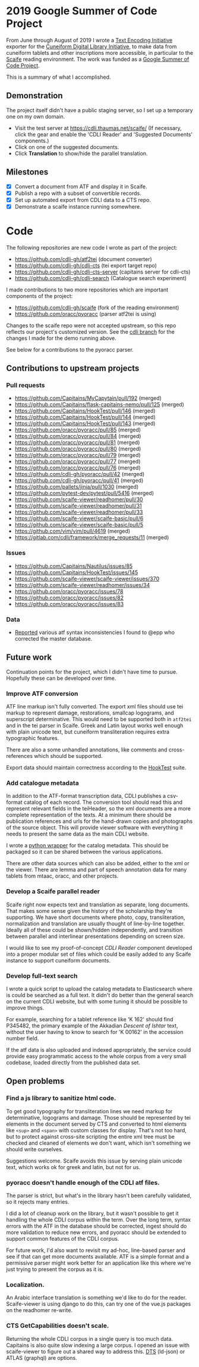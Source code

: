 # 2019 Google Summer of Code Project

From June through August of 2019 I wrote a
[Text Encoding Initiative](https://tei-c.org/)
exporter for the [Cuneiform Digital Library Initiative](https://cdli.ucla.edu),
to make data from cuneiform tablets and other inscriptions more accessible,
in particular to the [Scaife](https://scaife-viewer.org) reading environment.
The work was funded as a
[Google Summer of Code Project](https://summerofcode.withgoogle.com/projects/#5983146665836544).

This is a summary of what I accomplished.

## Demonstration

The project itself didn't have a public staging server, so I set
up a temporary one on my own domain.

 - Visit the test server at https://cdli.thaumas.net/scaife/
   (If necessary, click the gear and enable the 'CDLI Reader'
   and 'Suggested Documents' components.)
 - Click on one of the suggested documents.
 - Click **Translation** to show/hide the parallel translation.

## Milestones

- [x] Convert a document from ATF and display it in Scaife.
- [x] Publish a repo with a subset of convertible records.
- [x] Set up automated export from CDLI data to a CTS repo.
- [x] Demonstrate a scaife instance running somewhere.

# Code

The following repositories are new code I wrote as part of the project:

 - https://github.com/cdli-gh/atf2tei (document converter)
 - https://github.com/cdli-gh/cdli-cts (tei export target repo)
 - https://github.com/cdli-gh/cdli-cts-server (capitains server for cdli-cts)
 - https://github.com/cdli-gh/cdli-search (Catalogue search experiment)

I made contributions to two more repositories which are important
components of the project:

 - https://github.com/cdli-gh/scaife (fork of the reading environment)
 - https://github.com/oracc/pyoracc (parser atf2tei is using)

Changes to the scaife repo were not accepted upstream, so this
repo reflects our project's customized version.
See the [cdli branch](https://github.com/cdli-gh/scaife/commits/cdli)
for the changes I made for the demo running above.

See below for a contributions to the pyoracc parser.

## Contributions to upstream projects

### Pull requests

 - https://github.com/Capitains/MyCapytain/pull/192 (merged)
 - https://github.com/Capitains/flask-capitains-nemo/pull/125 (merged)
 - https://github.com/Capitains/HookTest/pull/146 (merged)
 - https://github.com/Capitains/HookTest/pull/144 (merged)
 - https://github.com/Capitains/HookTest/pull/143 (merged)
 - https://github.com/oracc/pyoracc/pull/85 (merged)
 - https://github.com/oracc/pyoracc/pull/84 (merged)
 - https://github.com/oracc/pyoracc/pull/81 (merged)
 - https://github.com/oracc/pyoracc/pull/80 (merged)
 - https://github.com/oracc/pyoracc/pull/79 (merged)
 - https://github.com/oracc/pyoracc/pull/77 (merged)
 - https://github.com/oracc/pyoracc/pull/76 (merged)
 - https://github.com/cdli-gh/pyoracc/pull/42 (merged)
 - https://github.com/cdli-gh/pyoracc/pull/41 (merged)
 - https://github.com/pallets/jinja/pull/1030 (merged)
 - https://github.com/pytest-dev/pytest/pull/5416 (merged)
 - https://github.com/scaife-viewer/readhomer/pull/30
 - https://github.com/scaife-viewer/readhomer/pull/31
 - https://github.com/scaife-viewer/readhomer/pull/33
 - https://github.com/scaife-viewer/scaife-basic/pull/6
 - https://github.com/scaife-viewer/scaife-basic/pull/5
 - https://github.com/vim/vim/pull/4619 (merged)
 - https://gitlab.com/cdli/framework/merge_requests/11 (merged)

### Issues

 - https://github.com/Capitains/Nautilus/issues/85
 - https://github.com/Capitains/HookTest/issues/145
 - https://github.com/scaife-viewer/scaife-viewer/issues/370
 - https://github.com/scaife-viewer/readhomer/issues/34
 - https://github.com/oracc/pyoracc/issues/78
 - https://github.com/oracc/pyoracc/issues/82
 - https://github.com/oracc/pyoracc/issues/83

### Data

 - [Reported](https://github.com/cdli-gh/data/issues?q=is:issue+label:%22atf+syntax%22)
   various atf syntax inconsistencies I found to @epp who
   corrected the master database.

## Future work

Continuation points for the project, which I didn't have
time to pursue. Hopefully these can be developed over time.

### Improve ATF conversion

ATF line markup isn't fully converted. The export xml files
should use tei markup to represent damage, restorations,
smallcap logograms, and superscript determinative.
This would need to be supported both in `atf2tei` and in the
tei parser in Scaife. Greek and Latin layout works well enough
with plain unicode text, but cuneiform transliteration requires
extra typographic features.

There are also a some unhandled annotations, like comments
and cross-references which should be supported.

Export data should maintain correctness according to the
[HookTest](https://github.com/Capitains/HookTest) suite.

### Add catalogue metadata

In addition to the ATF-format transcription data, CDLI publishes
a csv-format catalog of each record. The conversion tool should
read this and represent relevant fields in the teiHeader, so
the xml documents are a more complete representation of the
texts. At a minimum there should be publication references
and urls for the hand-drawn copies and photographs of the
source object. This will provide viewer software with everything
it needs to present the same data as the main CDLI website.

I wrote a [python wrapper](https://github.com/cdli-gh/cdli-cts/blob/1813415/update/cdli.py)
for the catalog metadata. This should be packaged so it can be
shared between the various applications.

There are other data sources which can also be added,
either to the xml or the viewer. There are lemma and
part of speech annotation data for many tablets from
mtaac, oracc, and other projects.

### Develop a Scaife parallel reader

Scaife right now expects text and translation as separate, long
documents. That makes some sense given the history of the scholarship
they're supporting. We have short documents where photo, copy,
transliteration, normalization and translation are usually thought
of line-by-line together. Ideally all of these could be shown/hidden
independently, and transition between parallel and interlinear
presentations depending on screen size.

I would like to see my proof-of-concept *CDLI Reader* component
developed into a proper modular set of files which could be easily
added to any Scaife instance to support cuneiform documents.

### Develop full-text search

I wrote a quick script to upload the catalog metadata to
Elasticsearch where is could be searched as a full text.
It didn't do better than the general search on the current
CDLI website, but with some tuning it should be possible
to improve things.

For example, searching for a tablet reference like 'K 162'
should find P345482, the primary example of the Akkadian
*Descent of Ishtar* text, without the user having to know
to search for 'K 00162' in the accession number field.

If the atf data is also uploaded and indexed appropriately,
the service could provide easy programmatic access to the
whole corpus from a very small codebase, loaded directly
from the published data set.

## Open problems

### Find a js library to sanitize html code.

To get good typography for transliteration lines we need markup for
determinative, logograms and damage. Those should be represented
by tei elements in the document served by CTS and converted to html
elements like `<sup>` and `<span>` with custom classes for display.
That's not too hard, but to protect against cross-site scripting
the entire xml tree must be checked and cleaned of elements we don't
want, which isn't something we should write ourselves.

Suggestions welcome. Scaife avoids this issue by serving plain unicode
text, which works ok for greek and latin, but not for us.

### pyoracc doesn't handle enough of the CDLI atf files.

The parser is strict, but what's in the library hasn't been carefully
validated, so it rejects many entries.

I did a lot of cleanup work on the library, but it wasn't
possible to get it handling the whole CDLI corpus within the term.
Over the long term, syntax errors with the ATF in the database
should be corrected, ingest should do more validation to reduce
new errors, and pyoracc should be extended to support common features
of the CDLI corpus.

For future work, I'd also want to revisit my ad-hoc, line-based parser
and see if that can get more documents available. ATF is a simple
format and a permissive parser might work better for an application
like this where we're just trying to present the corpus as it is.

### Localization.

An Arabic interface translation is something we'd like to do for the
reader. Scaife-viewer is using django to do this, can try one of the
vue.js packages on the readhomer re-write.

### CTS GetCapabilities doesn't scale.

Returning the whole CDLI corpus in a single query is too much data.
Capitains is also quite slow indexing a large corpus.
I opened an issue with scaife-viewer to figure out a shared way to
address this.
[DTS](https://distributed-text-services.github.io/specifications/) (ld-json)
or ATLAS (graphql) are options.
